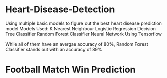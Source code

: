 # Heart-Disease-Detection
Using multiple basic models to figure out the best heart disease prediction model
Models Used:
  K Nearest Neighbour
  Logistic Regression
  Decision Tree Classifier
  Random Forest Classifier
  Neural Network Using Tensorflow

While all of them have an avergae accuracy of 80%, Random Forest Classifier stands out with an accuracy of 89%


# Football Match Win Prediction

